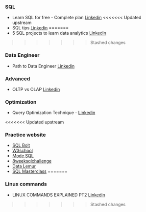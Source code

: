 ### SQL

- Learn SQL for free - Complete plan [Linkedin](https://www.linkedin.com/feed/update/urn:li:activity:7060953596510547968/)
<<<<<<< Updated upstream
- SQL tips [Linkedin](https://www.linkedin.com/feed/update/urn:li:activity:7006788453996666880/)
=======
- 5 SQL projects to learn data analytics [Linkedin](https://www.linkedin.com/feed/update/urn:li:activity:7028569280719831040/)
>>>>>>> Stashed changes

### Data Engineer
- Path to Data Engineer [Linkedin](https://www.linkedin.com/feed/update/urn:li:activity:7057681596367175680/)

### Advanced
- OLTP vs OLAP [Linkedin](https://www.linkedin.com/feed/update/urn:li:activity:7056235776744833024/)

### Optimization
- Query Optimization Technique - [Linkedin](https://www.linkedin.com/feed/update/urn:li:activity:7041664329175212032/)

<<<<<<< Updated upstream
### Practice website

- [SQL Bolt](https://sqlbolt.com/)
- [W3school](https://www.w3schools.com/sql/)
- [Mode SQL](https://mode.com/sql-tutorial/)
- [8weeksqlchallenge](https://8weeksqlchallenge.com/case-study-1/)
- [Data Lemur](https://datalemur.com/)
- [SQL Masterclass](https://github.com/DataWithDanny/sql-masterclass)
=======
### Linux commands

- LINUX COMMANDS EXPLAINED PT2 [Linkedin](https://www.linkedin.com/feed/update/urn:li:activity:7028357608952479745/)
>>>>>>> Stashed changes
